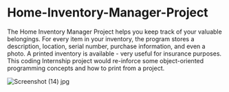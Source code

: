 # Home-Inventory-Manager-Project

The Home Inventory Manager Project helps you keep track of your valuable belongings. For every item in your inventory, the program stores a description, location, serial number, purchase information, and even a photo. A printed inventory is available - very useful for insurance purposes. This coding Internship project would re-inforce some object-oriented programming concepts and how to print from a project.


![Screenshot (14) jpg](https://user-images.githubusercontent.com/102595286/160633114-214561dc-efd0-4a58-b3ce-4d4f7197090f.png)

